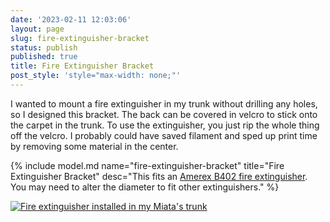 ```yaml
---
date: '2023-02-11 12:03:06'
layout: page
slug: fire-extinguisher-bracket
status: publish
published: true
title: Fire Extinguisher Bracket
post_style: 'style="max-width: none;"'
---
```


I wanted to mount a fire extinguisher in my trunk without drilling any holes, so I designed this bracket. The back can be covered in velcro to stick onto the carpet in the trunk. To use the extinguisher, you just rip the whole thing off the velcro. I probably could have saved filament and sped up print time by removing some material in the center.

{% include model.md name="fire-extinguisher-bracket" title="Fire Extinguisher Bracket" desc="This fits an [Amerex B402 fire extinguisher](https://www.amazon.com/Amerex-Chemical-Class-Extinguisher-Bracket/dp/B00F5CK9X6/). You may need to alter the diameter to fit other extinguishers." %}

[![Fire extinguisher installed in my Miata's trunk](/photos/miata/thumbs/IMG_2335.JPG)](/photos/miata/IMG_2335.JPG)
